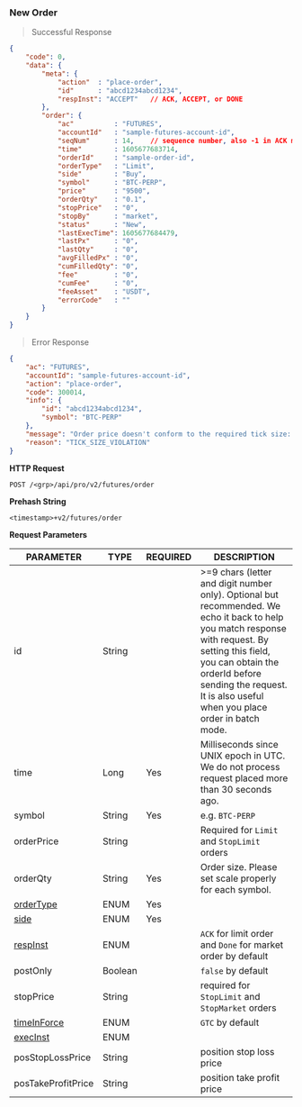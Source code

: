 ### New Order 

> Successful Response

```json
{
    "code": 0,
    "data": {
        "meta": {
            "action"  : "place-order",
            "id"      : "abcd1234abcd1234",
            "respInst": "ACCEPT"   // ACK, ACCEPT, or DONE
        },
        "order": {
            "ac"          : "FUTURES",
            "accountId"   : "sample-futures-account-id",
            "seqNum"      : 14,    // sequence number, also -1 in ACK mode
            "time"        : 1605677683714,
            "orderId"     : "sample-order-id",
            "orderType"   : "Limit",
            "side"        : "Buy",
            "symbol"      : "BTC-PERP",
            "price"       : "9500",
            "orderQty"    : "0.1",
            "stopPrice"   : "0",
            "stopBy"      : "market",
            "status"      : "New",
            "lastExecTime": 1605677684479,
            "lastPx"      : "0",
            "lastQty"     : "0",
            "avgFilledPx" : "0",
            "cumFilledQty": "0",
            "fee"         : "0",
            "cumFee"      : "0",
            "feeAsset"    : "USDT",
            "errorCode"   : ""
        }
    }
}
```

> Error Response

```json
{
    "ac": "FUTURES",
    "accountId": "sample-futures-account-id",
    "action": "place-order",
    "code": 300014,
    "info": {
        "id": "abcd1234abcd1234",
        "symbol": "BTC-PERP"
    },
    "message": "Order price doesn't conform to the required tick size: 1",
    "reason": "TICK_SIZE_VIOLATION"
}
```

**HTTP Request**

`POST /<grp>/api/pro/v2/futures/order`

**Prehash String**

`<timestamp>+v2/futures/order`

**Request Parameters**

PARAMETER                                   | TYPE      | REQUIRED | DESCRIPTION
------------------------------------------- |---------- | -------- | ---------------
id                                          | String    |          | >=9 chars (letter and digit number only). Optional but recommended. We echo it back to help you match response with request. By setting this field, you can obtain the orderId before sending the request. It is also useful when you place order in batch mode.
time                                        | Long      | Yes      | Milliseconds since UNIX epoch in UTC. We do not process request placed more than 30 seconds ago.
symbol                                      | String    | Yes      | e.g. `BTC-PERP`
orderPrice                                  | String    |          | Required for `Limit` and `StopLimit` orders
orderQty                                    | String    | Yes      | Order size. Please set scale properly for each symbol.
[orderType](#order-type-ordertype)          | ENUM      | Yes      | 
[side](#side-side)                          | ENUM      | Yes      |
[respInst](#response-type-respinst)         | ENUM      |          | `ACK` for limit order and `Done` for market order by default
postOnly                                    | Boolean   |          | `false` by default
stopPrice                                   | String    |          | required for `StopLimit` and `StopMarket` orders
[timeInForce](#time-in-force-timeinforce)   | ENUM      |          | `GTC` by default
[execInst](#execution-instruction-execinst) | ENUM      |          | 
posStopLossPrice                            | String    |          | position stop loss price
posTakeProfitPrice                          | String    |          | position take profit price


